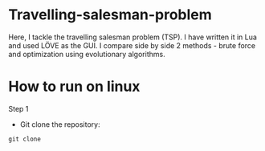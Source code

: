 # Travelling-salesman-problem
Here, I tackle the travelling salesman problem (TSP). I have written it in Lua and used LÖVE as the GUI. I compare side by side 2 methods - brute force and optimization using evolutionary algorithms.
# How to run on linux
Step 1
 - Git clone the repository:
```linux 
git clone 
```
